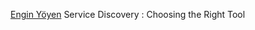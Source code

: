 
[Engin Yöyen](http://enginyoyen.com/service-discovery-choosing-the-right-tool/)
Service Discovery : Choosing the Right Tool
